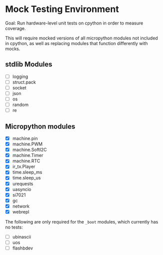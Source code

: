 # Mock Testing Environment

Goal: Run hardware-level unit tests on cpython in order to measure coverage.

This will require mocked versions of all micropython modules not included in cpython, as well as replacing modules that function differently with mocks.

## stdlib Modules
- [ ] logging
- [ ] struct.pack
- [ ] socket
- [ ] json
- [ ] os
- [ ] random
- [ ] re

## Micropython modules
- [x] machine.pin
- [x] machine.PWM
- [x] machine.SoftI2C
- [x] machine.Timer
- [x] machine.RTC
- [x] ir_tx.Player
- [x] time.sleep_ms
- [x] time.sleep_us
- [x] urequests
- [x] uasyncio
- [x] si7021
- [x] gc
- [x] network
- [x] webrepl

The following are only required for the `_boot` modules, which currently has no tests:
- [ ] ubinascii
- [ ] uos
- [ ] flashbdev
